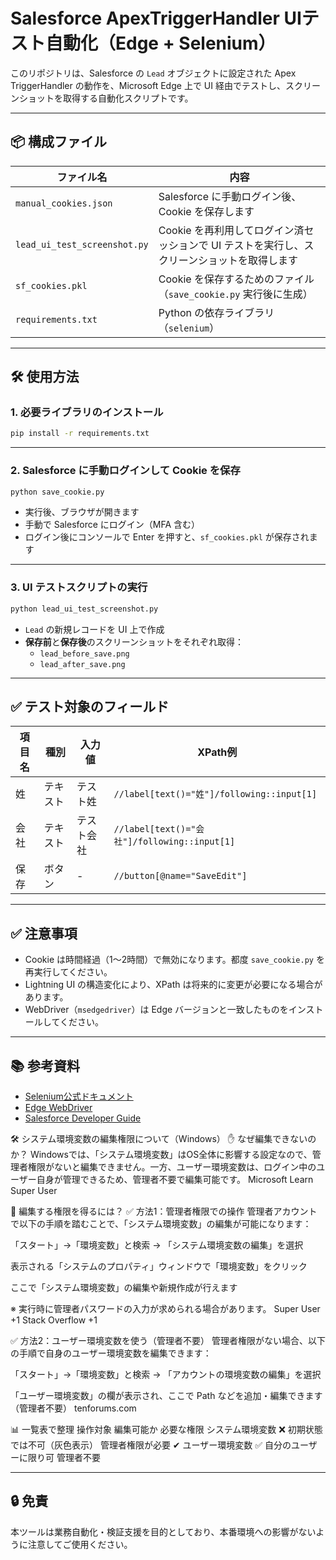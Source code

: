 # Salesforce ApexTriggerHandler UIテスト自動化（Edge + Selenium）

このリポジトリは、Salesforce の `Lead` オブジェクトに設定された Apex TriggerHandler の動作を、Microsoft Edge 上で UI 経由でテストし、スクリーンショットを取得する自動化スクリプトです。

---

## 📦 構成ファイル

| ファイル名 | 内容 |
|------------|------|
| `manual_cookies.json` | Salesforce に手動ログイン後、Cookie を保存します |
| `lead_ui_test_screenshot.py` | Cookie を再利用してログイン済セッションで UI テストを実行し、スクリーンショットを取得します |
| `sf_cookies.pkl` | Cookie を保存するためのファイル（`save_cookie.py` 実行後に生成） |
| `requirements.txt` | Python の依存ライブラリ（`selenium`） |

---

## 🛠 使用方法

### 1. 必要ライブラリのインストール

```bash
pip install -r requirements.txt
```

---

### 2. Salesforce に手動ログインして Cookie を保存

```bash
python save_cookie.py
```

- 実行後、ブラウザが開きます
- 手動で Salesforce にログイン（MFA 含む）
- ログイン後にコンソールで Enter を押すと、`sf_cookies.pkl` が保存されます

---

### 3. UI テストスクリプトの実行

```bash
python lead_ui_test_screenshot.py
```

- `Lead` の新規レコードを UI 上で作成
- **保存前**と**保存後**のスクリーンショットをそれぞれ取得：
  - `lead_before_save.png`
  - `lead_after_save.png`

---

## ✅ テスト対象のフィールド

| 項目名 | 種別 | 入力値 | XPath例 |
|--------|------|--------|---------|
| 姓 | テキスト | テスト姓 | `//label[text()="姓"]/following::input[1]` |
| 会社 | テキスト | テスト会社 | `//label[text()="会社"]/following::input[1]` |
| 保存 | ボタン | - | `//button[@name="SaveEdit"]` |

---

## ✅ 注意事項

- Cookie は時間経過（1〜2時間）で無効になります。都度 `save_cookie.py` を再実行してください。
- Lightning UI の構造変化により、XPath は将来的に変更が必要になる場合があります。
- WebDriver（`msedgedriver`）は Edge バージョンと一致したものをインストールしてください。

---

## 📚 参考資料

- [Selenium公式ドキュメント](https://www.selenium.dev/documentation/)
- [Edge WebDriver](https://developer.microsoft.com/en-us/microsoft-edge/tools/webdriver/)
- [Salesforce Developer Guide](https://developer.salesforce.com/docs/)


🛠 システム環境変数の編集権限について（Windows）
✋ なぜ編集できないのか？
Windowsでは、「システム環境変数」はOS全体に影響する設定なので、管理者権限がないと編集できません。一方、ユーザー環境変数は、ログイン中のユーザー自身が管理できるため、管理者不要で編集可能です。
Microsoft Learn
Super User

🔑 編集する権限を得るには？
✅ 方法1：管理者権限での操作
管理者アカウントで以下の手順を踏むことで、「システム環境変数」の編集が可能になります：

「スタート」→「環境変数」と検索 → 「システム環境変数の編集」を選択

表示される「システムのプロパティ」ウィンドウで「環境変数」をクリック

ここで「システム環境変数」の編集や新規作成が行えます

※ 実行時に管理者パスワードの入力が求められる場合があります。
Super User
+1
Stack Overflow
+1

✅ 方法2：ユーザー環境変数を使う（管理者不要）
管理者権限がない場合、以下の手順で自身のユーザー環境変数を編集できます：

「スタート」→「環境変数」と検索 → 「アカウントの環境変数の編集」を選択

「ユーザー環境変数」の欄が表示され、ここで Path などを追加・編集できます（管理者不要）
tenforums.com

📊 一覧表で整理
操作対象	編集可能か	必要な権限
システム環境変数	❌ 初期状態では不可（灰色表示）	管理者権限が必要 ✔
ユーザー環境変数	✅ 自分のユーザーに限り可	管理者不要

---

## 🔒 免責

本ツールは業務自動化・検証支援を目的としており、本番環境への影響がないように注意してご使用ください。
